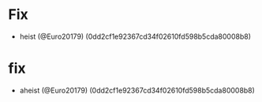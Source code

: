 # Fix

* heist (@Euro20179) (0dd2cf1e92367cd34f02610fd598b5cda80008b8)


# fix

* aheist (@Euro20179) (0dd2cf1e92367cd34f02610fd598b5cda80008b8)



